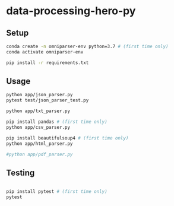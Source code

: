 # data-processing-hero-py

## Setup

```sh
conda create -n omniparser-env python=3.7 # (first time only)
conda activate omniparser-env
```

```sh
pip install -r requirements.txt
```

## Usage

```sh
python app/json_parser.py
pytest test/json_parser_test.py

python app/txt_parser.py

pip install pandas # (first time only)
python app/csv_parser.py

pip install beautifulsoup4 # (first time only)
python app/html_parser.py

#python app/pdf_parser.py
```

## Testing


```sh

pip install pytest # (first time only)
pytest
```
